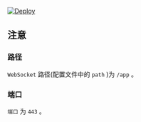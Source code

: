 

[![Deploy](https://www.herokucdn.com/deploy/button.png)](https://dashboard.heroku.com/new?template=https://github.com/meggie88i/popp)

## 注意

### 路径

`WebSocket` 路径(配置文件中的 `path` )为 `/app` 。

### 端口

`端口` 为 `443` 。
